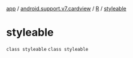 [app](../../../index.md) / [android.support.v7.cardview](../../index.md) / [R](../index.md) / [styleable](./index.md)

# styleable

`class styleable`
`class styleable`